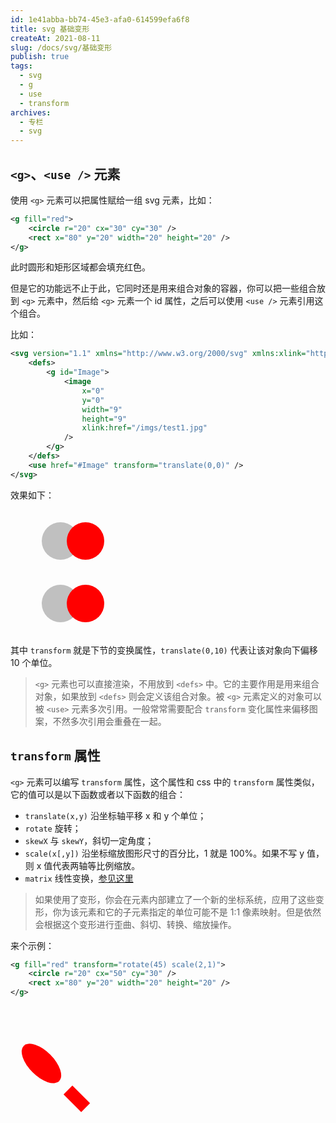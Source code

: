 ```yaml
---
id: 1e41abba-bb74-45e3-afa0-614599efa6f8
title: svg 基础变形
createAt: 2021-08-11
slug: /docs/svg/基础变形
publish: true
tags:
  - svg
  - g
  - use
  - transform
archives:
  - 专栏
  - svg
---
```


## `<g>`、`<use />` 元素

使用 `<g>` 元素可以把属性赋给一组 svg 元素，比如：

```xml
<g fill="red">
	<circle r="20" cx="30" cy="30" />
	<rect x="80" y="20" width="20" height="20" />
</g>
```

此时圆形和矩形区域都会填充红色。

但是它的功能远不止于此，它同时还是用来组合对象的容器，你可以把一些组合放到 `<g>` 元素中，然后给 `<g>` 元素一个 id 属性，之后可以使用 `<use />` 元素引用这个组合。

比如：

```xml
<svg version="1.1" xmlns="http://www.w3.org/2000/svg" xmlns:xlink="http://www.w3.org/1999/xlink" width="200" height="200" viewBox="0 0 10 10">
	<defs>
		<g id="Image">
			<image
				x="0"
				y="0"
				width="9"
				height="9"
				xlink:href="/imgs/test1.jpg"
			/>
		</g>
	</defs>
	<use href="#Image" transform="translate(0,0)" />
</svg>
```

效果如下：

<svg version="1.1" xmlns="http://www.w3.org/2000/svg" xmlns:xlink="http://www.w3.org/1999/xlink" width="200" height="200" viewBox="0 0 10 20">
	<defs>
		<g id="Image">
			<circle r="3" cx="3" cy="5" fill="silver" />
			<circle r="3" cx="7" cy="5" fill="red" />
		</g>
	</defs>
	<use href="#Image" />
	<use href="#Image" transform="translate(0,10)" />
</svg>

其中 `transform` 就是下节的变换属性，`translate(0,10)` 代表让该对象向下偏移 10 个单位。

> `<g>` 元素也可以直接渲染，不用放到 `<defs>` 中。它的主要作用是用来组合对象，如果放到 `<defs>` 则会定义该组合对象。被 `<g>` 元素定义的对象可以被 `<use>` 元素多次引用。一般常常需要配合 `transform` 变化属性来偏移图案，不然多次引用会重叠在一起。

## `transform` 属性

`<g>` 元素可以编写 `transform` 属性，这个属性和 css 中的 `transform` 属性类似，它的值可以是以下函数或者以下函数的组合：

- `translate(x,y)` 沿坐标轴平移 x 和 y 个单位；
- `rotate` 旋转；
- `skewX` 与 `skewY`，斜切一定角度；
- `scale(x[,y])` 沿坐标缩放图形尺寸的百分比，1 就是 100%。如果不写 y 值，则 x 值代表两轴等比例缩放。
- `matrix` 线性变换，[参见这里](<https://developer.mozilla.org/zh-CN/docs/Web/CSS/transform-function/matrix()>)

> 如果使用了变形，你会在元素内部建立了一个新的坐标系统，应用了这些变形，你为该元素和它的子元素指定的单位可能不是 1:1 像素映射。但是依然会根据这个变形进行歪曲、斜切、转换、缩放操作。

来个示例：

```xml
<g fill="red" transform="rotate(45) scale(2,1)">
	<circle r="20" cx="50" cy="30" />
	<rect x="80" y="20" width="20" height="20" />
</g>
```

<svg version="1.1" xmlns="http://www.w3.org/2000/svg" width="200" height="200">
	<g fill="red" transform="rotate(45) scale(2,1)">
		<circle r="20" cx="50" cy="30" />
		<rect x="80" y="20" width="20" height="20" />
	</g>
</svg>
